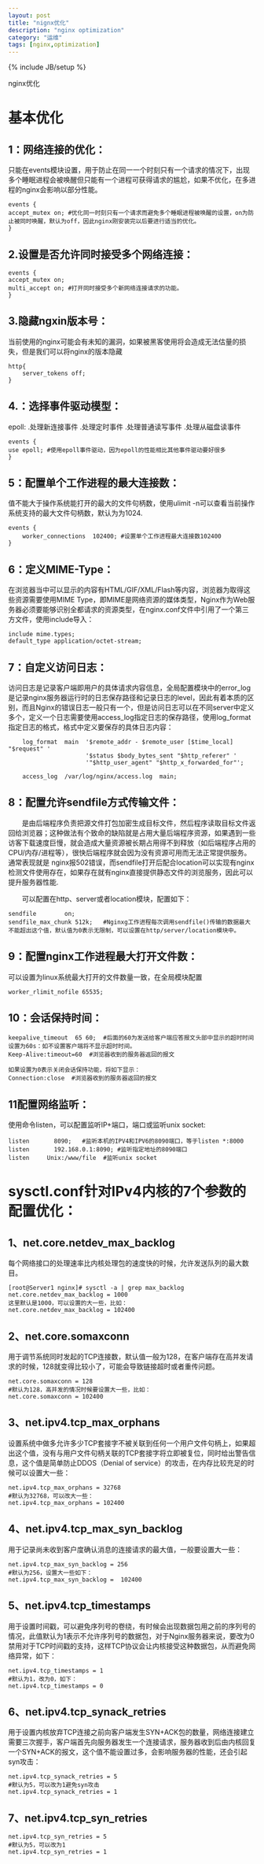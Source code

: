 ```yaml
---
layout: post
title: "nignx优化"
description: "nginx optimization"
category: "运维"
tags: [nginx,optimization]
---
```

{% include JB/setup %}

nginx优化

# 基本优化

## 1：网络连接的优化：
只能在events模块设置，用于防止在同一一个时刻只有一个请求的情况下，出现多个睡眠进程会被唤醒但只能有一个进程可获得请求的尴尬，如果不优化，在多进程的nginx会影响以部分性能。
```
events {
accept_mutex on; #优化同一时刻只有一个请求而避免多个睡眠进程被唤醒的设置，on为防止被同时唤醒，默认为off，因此nginx刚安装完以后要进行适当的优化。
}
```

## 2.设置是否允许同时接受多个网络连接：
```
events {
accept_mutex on;
multi_accept on; #打开同时接受多个新网络连接请求的功能。
}
```

## 3.隐藏ngxin版本号：
当前使用的nginx可能会有未知的漏洞，如果被黑客使用将会造成无法估量的损失，但是我们可以将nginx的版本隐藏
```
http{
    server_tokens off; 
}
```

## 4.：选择事件驱动模型：
epoll:
.处理新连接事件
.处理定时事件
.处理普通读写事件
.处理从磁盘读事件
```
events {
use epoll; #使用epoll事件驱动，因为epoll的性能相比其他事件驱动要好很多
}
```

## 5：配置单个工作进程的最大连接数：

值不能大于操作系统能打开的最大的文件句柄数，使用ulimit -n可以查看当前操作系统支持的最大文件句柄数，默认为为1024.
```
events {
    worker_connections  102400; #设置单个工作进程最大连接数102400
}
```

## 6：定义MIME-Type：
在浏览器当中可以显示的内容有HTML/GIF/XML/Flash等内容，浏览器为取得这些资源需要使用MIME Type，即MIME是网络资源的媒体类型，Nginx作为Web服务器必须要能够识别全都请求的资源类型，在nginx.conf文件中引用了一个第三方文件，使用include导入：

```
include mime.types;
default_type application/octet-stream;
```

## 7：自定义访问日志：
访问日志是记录客户端即用户的具体请求内容信息，全局配置模块中的error_log是记录nginx服务器运行时的日志保存路径和记录日志的level，因此有着本质的区别，而且Nginx的错误日志一般只有一个，但是访问日志可以在不同server中定义多个，定义一个日志需要使用access_log指定日志的保存路径，使用log_format指定日志的格式，格式中定义要保存的具体日志内容：

```
    log_format  main  '$remote_addr - $remote_user [$time_local] "$request" '
                      '$status $body_bytes_sent "$http_referer" '
                      '"$http_user_agent" "$http_x_forwarded_for"';

    access_log  /var/log/nginx/access.log  main;
```

## 8：配置允许sendfile方式传输文件：
　　是由后端程序负责把源文件打包加密生成目标文件，然后程序读取目标文件返回给浏览器；这种做法有个致命的缺陷就是占用大量后端程序资源，如果遇到一些访客下载速度巨慢，就会造成大量资源被长期占用得不到释放（如后端程序占用的CPU/内存/进程等），很快后端程序就会因为没有资源可用而无法正常提供服务。通常表现就是 nginx报502错误，而sendfile打开后配合location可以实现有nginx检测文件使用存在，如果存在就有nginx直接提供静态文件的浏览服务，因此可以提升服务器性能.

　　可以配置在http、server或者location模块，配置如下：
```
sendfile        on;
sendfile_max_chunk 512k;   #Nginxg工作进程每次调用sendfile()传输的数据最大不能超出这个值，默认值为0表示无限制，可以设置在http/server/location模块中。
```

## 9：配置nginx工作进程最大打开文件数：
可以设置为linux系统最大打开的文件数量一致，在全局模块配置
```
worker_rlimit_nofile 65535;
```

## 10：会话保持时间：
```
keepalive_timeout  65 60;  #后面的60为发送给客户端应答报文头部中显示的超时时间设置为60s：如不设置客户端将不显示超时时间。
Keep-Alive:timeout=60  #浏览器收到的服务器返回的报文

如果设置为0表示关闭会话保持功能，将如下显示：
Connection:close  #浏览器收到的服务器返回的报文
```

## 11配置网络监听：
使用命令listen，可以配置监听IP+端口，端口或监听unix socket:
```
listen       8090;   #监听本机的IPV4和IPV6的8090端口，等于listen *:8000
listen       192.168.0.1:8090; #监听指定地址的8090端口
listen     Unix:/www/file  #监听unix socket
```


# sysctl.conf针对IPv4内核的7个参数的配置优化：

## 1、net.core.netdev_max_backlog
每个网络接口的处理速率比内核处理包的速度快的时候，允许发送队列的最大数目。
```
[root@Server1 nginx]# sysctl -a | grep max_backlog
net.core.netdev_max_backlog = 1000
这里默认是1000，可以设置的大一些，比如：
net.core.netdev_max_backlog = 102400
```

## 2、net.core.somaxconn
用于调节系统同时发起的TCP连接数，默认值一般为128，在客户端存在高并发请求的时候，128就变得比较小了，可能会导致链接超时或者重传问题。

```
net.core.somaxconn = 128  
#默认为128，高并发的情况时候要设置大一些，比如：
net.core.somaxconn = 102400
```

## 3、net.ipv4.tcp_max_orphans
设置系统中做多允许多少TCP套接字不被关联到任何一个用户文件句柄上，如果超出这个值，没有与用户文件句柄关联的TCP套接字将立即被复位，同时给出警告信息，这个值是简单防止DDOS（Denial of service）的攻击，在内存比较充足的时候可以设置大一些：

```
net.ipv4.tcp_max_orphans = 32768 
#默认为32768，可以改大一些：
net.ipv4.tcp_max_orphans = 102400
```

## 4、net.ipv4.tcp_max_syn_backlog
用于记录尚未收到客户度确认消息的连接请求的最大值，一般要设置大一些：
```
net.ipv4.tcp_max_syn_backlog = 256  
#默认为256，设置大一些如下：
net.ipv4.tcp_max_syn_backlog =  102400
```

## 5、net.ipv4.tcp_timestamps
用于设置时间戳，可以避免序列号的卷绕，有时候会出现数据包用之前的序列号的情况，此值默认为1表示不允许序列号的数据包，对于Nginx服务器来说，要改为0禁用对于TCP时间戳的支持，这样TCP协议会让内核接受这种数据包，从而避免网络异常，如下：
```
net.ipv4.tcp_timestamps = 1 
#默认为1，改为0，如下：
net.ipv4.tcp_timestamps = 0
```

## 6、net.ipv4.tcp_synack_retries
用于设置内核放弃TCP连接之前向客户端发生SYN+ACK包的数量，网络连接建立需要三次握手，客户端首先向服务器发生一个连接请求，服务器收到后由内核回复一个SYN+ACK的报文，这个值不能设置过多，会影响服务器的性能，还会引起syn攻击：
```
net.ipv4.tcp_synack_retries = 5
#默认为5，可以改为1避免syn攻击
net.ipv4.tcp_synack_retries = 1
```

## 7、net.ipv4.tcp_syn_retries
```
net.ipv4.tcp_syn_retries = 5 
#默认为5，可以改为1
net.ipv4.tcp_syn_retries = 1
```

